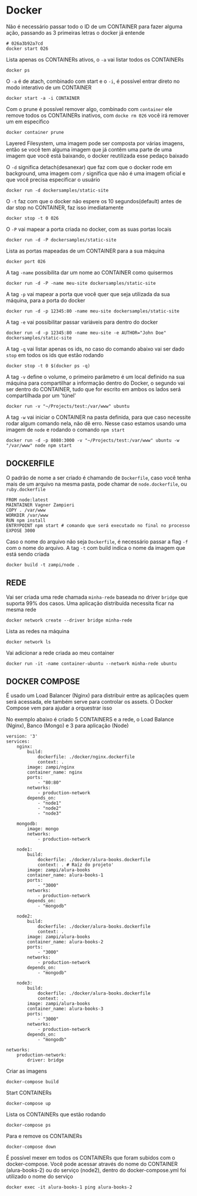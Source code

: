 # Docker

Não é necessário passar todo o ID de um CONTAINER para fazer alguma ação, passando as 3 primeiras letras o docker já entende 

```
# 026a3b92a7cd
docker start 026
```

Lista apenas os CONTAINERs ativos, o `-a` vai listar todos os CONTAINERs

```
docker ps
```

O `-a` é de atach, combinado com start e o `-i`, é possível entrar direto no modo interativo de um CONTAINER

```
docker start -a -i CONTAINER
```

Com o prune é possível remover algo, combinado com `container` ele remove todos os CONTAINERs inativos, com `docke rm 026` você irá remover um em específico

```
docker container prune
```

Layered Filesystem, uma imagem pode ser composta por várias imagens, então se você tem alguma imagem que já contêm uma parte
de uma imagem que você está baixando, o docker reutilizada esse pedaço baixado

O `-d` significa detach(desanexar) que faz com que o docker rode em background, uma imagem com `/` significa que não é uma imagem oficial e que você precisa 
especificar o usuário

```
docker run -d dockersamples/static-site
```

O `-t` faz com que o docker não espere os 10 segundos(default) antes de dar stop no CONTAINER, faz isso imediatamente

```
docker stop -t 0 026
```

O `-P` vai mapear a porta criada no docker, com as suas portas locais

```
docker run -d -P dockersamples/static-site
```

Lista as portas mapeadas de um CONTAINER para a sua máquina

```
docker port 026
```

A tag `-name` possibilita dar um nome ao CONTAINER como quisermos 

```
docker run -d -P -name meu-site dockersamples/static-site
```

A tag `-p` vai mapear a porta que você quer que seja utilizada da sua máquina, para a porta do docker

```
docker run -d -p 12345:80 -name meu-site dockersamples/static-site
```

A tag `-e` vai possibilitar passar variáveis para dentro do docker

```
docker run -d -p 12345:80 -name meu-site -e AUTHOR="John Doe" dockersamples/static-site
```

A tag `-q` vai listar apenas os ids, no caso do comando abaixo vai ser dado `stop` em todos os ids que estão rodando

```
docker stop -t 0 $(docker ps -q)
```

A tag `-v` define o volume, o primeiro parâmetro é um local definido na sua máquina para compartilhar a informação dentro do Docker,
o segundo vai ser dentro do CONTAINER, tudo que for escrito em ambos os lados será compartilhada por um 'túnel'

```
docker run -v "~/Projects/test:/var/www" ubuntu
```

A tag `-w` vai iniciar o CONTAINER na pasta definida, para que caso necessite rodar algum comando nela, não dê erro. Nesse caso estamos usando
uma imagem de `node` e rodando o comando `npm start`

```
docker run -d -p 8080:3000 -v "~/Projects/test:/var/www" ubuntu -w "/var/www" node npm start
```

## DOCKERFILE

O padrão de nome a ser criado é chamando de `Dockerfile`, caso você tenha mais de um arquivo na mesma pasta, pode chamar de `node.dockerfile`, ou `ruby.dockerfile`

```
FROM node:latest
MAINTAINER Vagner Zampieri
COPY . /var/www
WORKDIR /var/www
RUN npm install
ENTRYPOINT npm start # comando que será executado no final no processo
EXPOSE 3000
```

Caso o nome do arquivo não seja `Dockerfile`, é necessário passar a flag `-f` com o nome do arquivo. A tag `-t` com build indica o nome da imagem que está sendo criada

```
docker build -t zampi/node .
```
## REDE

Vai ser criada uma rede chamada `minha-rede` baseada no driver `bridge` que suporta 99% dos casos. Uma aplicação distribuída necessita ficar na mesma rede

```
docker network create --driver bridge minha-rede
```

Lista as redes na máquina

```
docker network ls
```

Vai adicionar a rede criada ao meu container

```
docker run -it -name container-ubuntu --network minha-rede ubuntu
```

## DOCKER COMPOSE

É usado um Load Balancer (Nginx) para distribuir entre as aplicações quem será acessada, ele também serve para controlar os assets. O Docker Compose vem
para ajudar a orquestrar isso

No exemplo abaixo é criado 5 CONTAINERS e a rede, o Load Balance (Nginx), Banco (Mongo) e 3 para aplicação (Node)

```
version: '3'
services:
    nginx:
        build:
            dockerfile: ./docker/nginx.dockerfile
            context: .
        image: zampi/nginx
        container_name: nginx
        ports:
            - "80:80"
        networks: 
            - production-network
        depends_on: 
            - "node1"
            - "node2"
            - "node3"

    mongodb:
        image: mongo
        networks: 
            - production-network

    node1:
        build:
            dockerfile: ./docker/alura-books.dockerfile
            context: . # Raíz do projeto'
        image: zampi/alura-books
        container_name: alura-books-1
        ports:
            - "3000"
        networks: 
            - production-network
        depends_on:
            - "mongodb"

    node2:
        build:
            dockerfile: ./docker/alura-books.dockerfile
            context: .
        image: zampi/alura-books
        container_name: alura-books-2
        ports:
            - "3000"
        networks: 
            - production-network
        depends_on:
            - "mongodb"

    node3:
        build:
            dockerfile: ./docker/alura-books.dockerfile
            context: .
        image: zampi/alura-books
        container_name: alura-books-3
        ports:
            - "3000"
        networks: 
            - production-network
        depends_on:
            - "mongodb"

networks: 
    production-network:
        driver: bridge
```

Criar as imagens

```
docker-compose build
```

Start CONTAINERs

```
docker-compose up
```

Lista os CONTAINERs que estão rodando

```
docker-compose ps
```

Para e remove os CONTAINERs

```
docker-compose down
```

É possível mexer em todos os CONTAINERs que foram subidos com o docker-compose. Você pode acessar através do nome do CONTAINER (alura-books-2) ou do serviço
(node2), dentro do docker-compose.yml foi utilizado o nome do serviço

```
docker exec -it alura-books-1 ping alura-books-2
```
